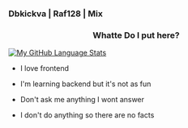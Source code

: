 

### Dbkickva | Raf128 | Mix  
### <div align="center">Whatte Do I put here?
[![My GitHub Language Stats](https://github-readme-stats.vercel.app/api/top-langs/?username=Raf128&langs_count=5&theme=tokyonight)]()</div>  
  

- I love frontend  
  

- I'm learning backend but it's not as fun  
  

- Don't ask me anything I wont answer  
  

- I don't do anything so there are no facts  
  
